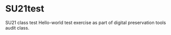 # SU21test
SU21 class test
Hello-world test exercise as part of digital preservation tools audit class.
